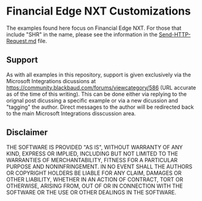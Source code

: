 # Financial Edge NXT Customizations
The examples found here focus on Financial Edge NXT.  For those that include "SHR" in the name, please see the information in the [Send-HTTP-Request.md](./Send-HTTP-Request.md) file.  

## Support
As with all examples in this repository, support is given exclusively via the Microsoft Integrations dicussions at https://community.blackbaud.com/forums/viewcategory/586 (URL accurate as of the time of this writing).  This can be done either via replying to the orignal post dicussing a specific example or via a new dicussion and "tagging" the author.  Direct messages to the author will be redirected back to the main Microsoft Integrations disscussion area. 

## Disclaimer
THE SOFTWARE IS PROVIDED "AS IS", WITHOUT WARRANTY OF ANY KIND, EXPRESS OR IMPLIED, INCLUDING BUT NOT LIMITED TO THE WARRANTIES OF MERCHANTABILITY, FITNESS FOR A PARTICULAR PURPOSE AND NONINFRINGEMENT. IN NO EVENT SHALL THE AUTHORS OR COPYRIGHT HOLDERS BE LIABLE FOR ANY CLAIM, DAMAGES OR OTHER LIABILITY, WHETHER IN AN ACTION OF CONTRACT, TORT OR OTHERWISE, ARISING FROM, OUT OF OR IN CONNECTION WITH THE SOFTWARE OR THE USE OR OTHER DEALINGS IN THE SOFTWARE.